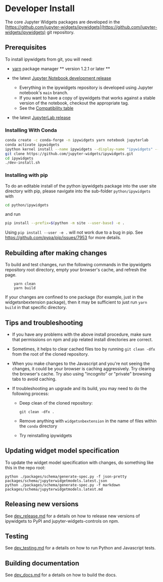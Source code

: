 # Developer Install

The core Jupyter Widgets packages are developed in the
[https://github.com/jupyter-widgets/ipywidgets](https://github.com/jupyter-widgets/ipywidgets) git repository.

## Prerequisites

To install ipywidgets from git, you will need:

- [yarn](https://yarnpkg.com/) package manager ** version 1.2.1 or later **

- the latest [Jupyter Notebook development release](https://github.com/jupyter/notebook/releases)

  - Everything in the ipywidgets repository is developed using Jupyter
    notebook's `main` branch.
  - If you want to have a copy of ipywidgets that works against a stable
    version of the notebook, checkout the appropriate tag.
  - See the
    [Compatibility table](https://github.com/jupyter-widgets/ipywidgets#compatibility)

- the latest [JupyterLab release](https://github.com/jupyterlab/jupyterlab/releases)

### Installing With Conda

```bash
conda create -c conda-forge -n ipywidgets yarn notebook jupyterlab
conda activate ipywidgets
ipython kernel install --name ipywidgets --display-name "ipywidgets" --sys-prefix
git clone https://github.com/jupyter-widgets/ipywidgets.git
cd ipywidgets
./dev-install.sh
```

### Installing with pip

To do an editable install of the python ipywidgets package into the user site directory with pip, please navigate into the sub-folder `python/ipywidgets` with

```bash
cd python/ipywidgets
```

and run

```bash
pip install --prefix=$(python -m site --user-base) -e .
```

Using `pip install --user -e .` will not work due to a bug in pip. See https://github.com/pypa/pip/issues/7953 for more details.

## Rebuilding after making changes

To build and test changes, run the following commands in the ipywidgets repository root directory, empty your browser's cache, and refresh the page.

        yarn clean
        yarn build

If your changes are confined to one package (for example, just in the widgetsnbextension package), then it may be sufficient to just run `yarn build` in that specific directory.

## Tips and troubleshooting

- If you have any problems with the above install procedure, make sure that
  permissions on npm and pip related install directories are correct.

- Sometimes, it helps to clear cached files too by running `git clean -dfx`
  from the root of the cloned repository.

- When you make changes to the Javascript and you're not seeing the changes,
  it could be your browser is caching aggressively. Try clearing the browser's
  cache. Try also using "incognito" or "private" browsing tabs to avoid
  caching.

- If troubleshooting an upgrade and its build, you may need to do the
  following process:

  - Deep clean of the cloned repository:

    ```
    git clean -dfx .
    ```

  - Remove anything with `widgetsnbextension` in the name of files within
    the `conda` directory

  - Try reinstalling ipywidgets

## Updating widget model specification

To update the widget model specification with changes, do something like this in the repo root:

```
python ./packages/schema/generate-spec.py -f json-pretty packages/schema/jupyterwidgetmodels.latest.json
python ./packages/schema/generate-spec.py -f markdown packages/schema/jupyterwidgetmodels.latest.md
```

## Releasing new versions

See [dev_release.md](dev_release.md) for a details on how to release new versions of ipywidgets to PyPI and jupyter-widgets-controls on npm.

## Testing

See [dev_testing.md](dev_testing.md) for a details on how to run Python and Javascript tests.

## Building documentation

See [dev_docs.md](dev_docs.md) for a details on how to build the docs.
